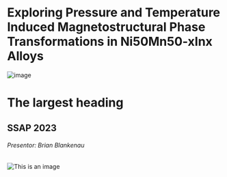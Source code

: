 
# Exploring Pressure and Temperature Induced Magnetostructural Phase Transformations in Ni50Mn50-xInx Alloys
![image](https://user-images.githubusercontent.com/21266314/217930246-a292651c-6848-4547-b23d-d28d9f24e643.png)

# The largest heading
## SSAP 2023
###### Presentor: Brian Blankenau 
![This is an image](https://myoctocat.com/assets/images/base-octocat.svg)
